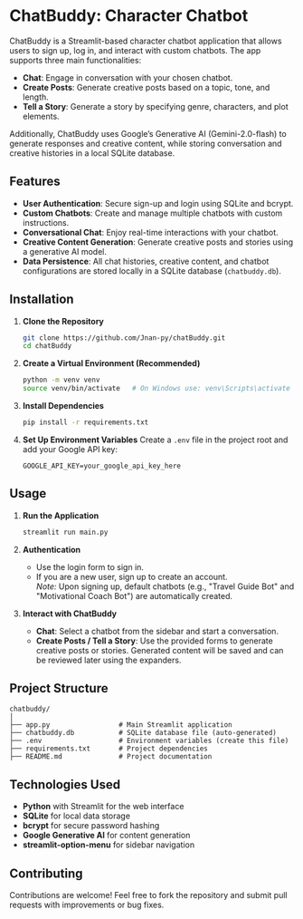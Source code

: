 # ChatBuddy: Character Chatbot

ChatBuddy is a Streamlit-based character chatbot application that allows users to sign up, log in, and interact with custom chatbots. The app supports three main functionalities:

- **Chat**: Engage in conversation with your chosen chatbot.
- **Create Posts**: Generate creative posts based on a topic, tone, and length.
- **Tell a Story**: Generate a story by specifying genre, characters, and plot elements.

Additionally, ChatBuddy uses Google’s Generative AI (Gemini-2.0-flash) to generate responses and creative content, while storing conversation and creative histories in a local SQLite database.

## Features

- **User Authentication**: Secure sign-up and login using SQLite and bcrypt.
- **Custom Chatbots**: Create and manage multiple chatbots with custom instructions.
- **Conversational Chat**: Enjoy real-time interactions with your chatbot.
- **Creative Content Generation**: Generate creative posts and stories using a generative AI model.
- **Data Persistence**: All chat histories, creative content, and chatbot configurations are stored locally in a SQLite database (`chatbuddy.db`).

## Installation

1. **Clone the Repository**

   ```bash
   git clone https://github.com/Jnan-py/chatBuddy.git
   cd chatBuddy
   ```

2. **Create a Virtual Environment (Recommended)**

   ```bash
   python -m venv venv
   source venv/bin/activate   # On Windows use: venv\Scripts\activate
   ```

3. **Install Dependencies**

   ```bash
   pip install -r requirements.txt
   ```

4. **Set Up Environment Variables**
   Create a `.env` file in the project root and add your Google API key:
   ```env
   GOOGLE_API_KEY=your_google_api_key_here
   ```

## Usage

1. **Run the Application**

   ```bash
   streamlit run main.py
   ```

2. **Authentication**

   - Use the login form to sign in.
   - If you are a new user, sign up to create an account.  
     _Note:_ Upon signing up, default chatbots (e.g., "Travel Guide Bot" and "Motivational Coach Bot") are automatically created.

3. **Interact with ChatBuddy**
   - **Chat**: Select a chatbot from the sidebar and start a conversation.
   - **Create Posts / Tell a Story**: Use the provided forms to generate creative posts or stories. Generated content will be saved and can be reviewed later using the expanders.

## Project Structure

```
chatbuddy/
│
├── app.py                 # Main Streamlit application
├── chatbuddy.db           # SQLite database file (auto-generated)
├── .env                   # Environment variables (create this file)
├── requirements.txt       # Project dependencies
├── README.md              # Project documentation
```

## Technologies Used

- **Python** with Streamlit for the web interface
- **SQLite** for local data storage
- **bcrypt** for secure password hashing
- **Google Generative AI** for content generation
- **streamlit-option-menu** for sidebar navigation

## Contributing

Contributions are welcome! Feel free to fork the repository and submit pull requests with improvements or bug fixes.
